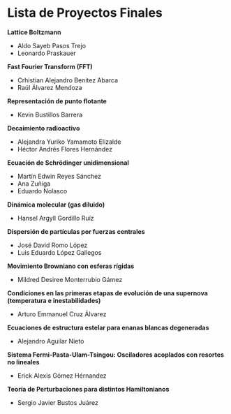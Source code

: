 # Lista de Proyectos Finales

**Lattice Boltzmann**
* Aldo Sayeb Pasos Trejo
* Leonardo Praskauer

**Fast Fourier Transform (FFT)**
* Crhistian Alejandro Benitez Abarca
* Raúl Álvarez Mendoza

**Representación de punto flotante**
* Kevin Bustillos Barrera

**Decaimiento radioactivo**
* Alejandra Yuriko Yamamoto Elizalde
* Héctor Andrés Flores Hernández

**Ecuación de Schrödinger unidimensional**
* Martín Edwin Reyes Sánchez
* Ana Zuñiga
* Eduardo Nolasco

**Dinámica molecular (gas diluido)**
* Hansel Argyll Gordillo Ruíz

**Dispersión de partículas por fuerzas centrales**
* José David Romo López
* Luis Eduardo López Gallegos

**Movimiento Browniano con esferas rígidas**
* Mildred Desiree Monterrubio Gámez

**Condiciones en las primeras etapas de evolución de una supernova (temperatura e inestabilidades)**
* Arturo Emmanuel Cruz Álvarez

**Ecuaciones de estructura estelar para enanas blancas degeneradas**
* Alejandro Aguilar Nieto

**Sistema Fermi-Pasta-Ulam-Tsingou: Osciladores acoplados con resortes no lineales**
* Erick Alexis Gómez Hérnandez

**Teoría de Perturbaciones para distintos Hamiltonianos**
* Sergio Javier Bustos Juárez
